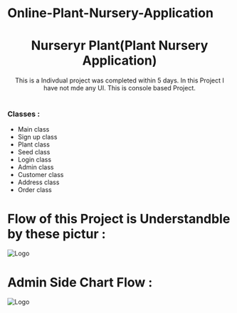 # 	Online-Plant-Nursery-Application
<div align="center">
  
<h1 align="center">Nurseryr Plant(Plant Nursery Application)</h1>  

 This is a Indivdual project was completed within 5 days. In this Project I have not mde any UI. This is console based Project.
    <br />
    <br />

  </p>
  </div>
  <h3>Classes :</h3>
  <ul>
<li> Main class </li>
<li>Sign up class </li>
<li>Plant class </li>
<li>Seed class </li>
<li>Login class</li>
<li>Admin class </li>
<li>Customer class </li>
<li>Address class </li>
<li>Order class </li></ul>


 <h1>Flow of this Project is Understandble by these pictur :</h1>

 <img src="" alt="Logo" >
<h1>Admin Side Chart Flow :</h1>
 <img src="" alt="Logo" >




